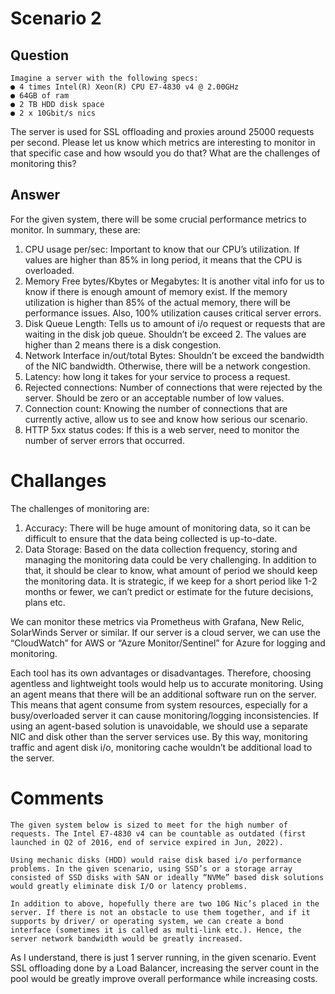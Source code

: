 
# Scenario 2
## Question
	Imagine a server with the following specs:
	● 4 times Intel(R) Xeon(R) CPU E7-4830 v4 @ 2.00GHz
	● 64GB of ram
	● 2 TB HDD disk space
	● 2 x 10Gbit/s nics

The server is used for SSL offloading and proxies around 25000 requests per
second. Please let us know which metrics are interesting to monitor in that specific
case and how wsould you do that? What are the challenges of monitoring this?

## Answer
For the given system, there will be some crucial performance metrics to monitor. In summary, these are:  	 

1.	CPU usage per/sec: Important to know that our CPU’s utilization. If values are higher than 85% in long period, it means that the CPU is overloaded.
2.	Memory Free bytes/Kbytes or Megabytes: It is another vital info for us to know if there is enough amount of memory exist. If the memory utilization is higher than 85% of the actual memory, there will be performance issues. Also, 100% utilization causes critical server errors.
3.	Disk Queue Length: Tells us to amount of i/o request or requests that are waiting in the disk job queue. Shouldn’t be exceed 2. The values are higher than 2 means there is a disk congestion.
4.	Network Interface in/out/total Bytes: Shouldn’t be exceed the bandwidth of the NIC bandwidth. Otherwise, there will be a network congestion. 
5.	Latency: how long it takes for your service to process a request. 
6.	Rejected connections: Number of connections that were rejected by the server. Should be zero or an acceptable number of low values.
7.	Connection count: Knowing the number of connections that are currently active, allow us to see and know how serious our scenario.
8.	HTTP 5xx status codes: If this is a web server, need to monitor the number of server errors that occurred.

# Challanges
The challenges of monitoring are:
1.	Accuracy: There will be huge amount of monitoring data, so it can be difficult to ensure that the data being collected is up-to-date.
2.	Data Storage: Based on the data collection frequency, storing and managing the monitoring data could be very challenging. In addition to that, it should be clear to know, what amount of period we should keep the monitoring data. It is strategic, if we keep for a short period like 1-2 months or fewer, we can’t predict or estimate for the future decisions, plans etc.

We can monitor these metrics via Prometheus with Grafana, New Relic, SolarWinds Server or similar. If our server is a cloud server, we can use the “CloudWatch” for AWS or “Azure Monitor/Sentinel” for Azure for logging and monitoring.

Each tool has its own advantages or disadvantages. Therefore, choosing agentless and lightweight tools would help us to accurate monitoring. Using an agent means that there will be an additional software run on the server. This means that agent consume from system resources, especially for a busy/overloaded server it can cause monitoring/logging inconsistencies.
	If using an agent-based solution is unavoidable, we should use a separate NIC and disk other than the server services use. By this way, monitoring traffic and agent disk i/o, monitoring cache wouldn’t be additional load to the server.


# Comments

	The given system below is sized to meet for the high number of requests. The Intel E7-4830 v4 can be countable as outdated (first launched in Q2 of 2016, end of service expired in Jun, 2022).

	Using mechanic disks (HDD) would raise disk based i/o performance problems. In the given scenario, using SSD’s or a storage array consisted of SSD disks with SAN or ideally “NVMe” based disk solutions would greatly eliminate disk I/O or latency problems. 

	In addition to above, hopefully there are two 10G Nic’s placed in the server. If there is not an obstacle to use them together, and if it supports by driver/ or operating system, we can create a bond interface (sometimes it is called as multi-link etc.). Hence, the server network bandwidth would be greatly increased.

As I understand, there is just 1 server running, in the given scenario. Event SSL offloading done by a Load Balancer, increasing the server count in the pool would be greatly improve overall performance while increasing costs.